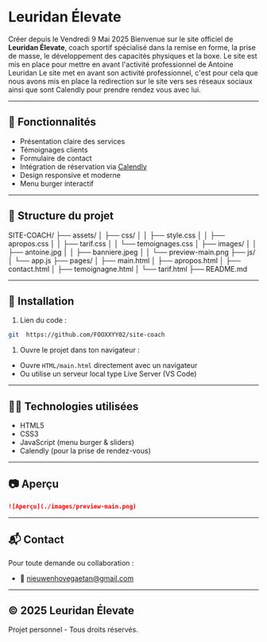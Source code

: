 # Leuridan Élevate
Créer depuis le Vendredi 9 Mai 2025
Bienvenue sur le site officiel de **Leuridan Élevate**, coach sportif spécialisé dans la remise en forme, la prise de masse, le développement des capacités physiques et la boxe.
Le site est mis en place pour mettre en avant l'activité professionnel de Antoine Leuridan
Le site met en avant son activité professionnel, c'est pour cela que nous avons mis en place la redirection sur le site vers ses réseaux sociaux ainsi que sont Calendly pour prendre rendez vous avec lui.

---

## 🚀 Fonctionnalités

- Présentation claire des services
- Témoignages clients
- Formulaire de contact
- Intégration de réservation via [Calendly](https://calendly.com/coaching-leuridan)
- Design responsive et moderne
- Menu burger interactif

---

## 📁 Structure du projet

SITE-COACH/
├── assets/
│ ├── css/
│ │ ├── style.css
│ │ ├── apropos.css
│ │ ├── tarif.css
│ │ └── temoignages.css
│ ├── images/
│ │ ├── antoine.jpg
│ │ ├── banniere.jpeg
│ │ └── preview-main.png
├── js/
│ └── app.js
├── pages/
│ ├── main.html
│ ├── apropos.html
│ ├── contact.html
│ ├── temoignagne.html
│ └── tarif.html
├── README.md

---

## 🔧 Installation

1. Lien du code :

```bash
git  https://github.com/FOOXXYY02/site-coach
```

1. Ouvre le projet dans ton navigateur :

- Ouvre `HTML/main.html` directement avec un navigateur
- Ou utilise un serveur local type Live Server (VS Code)

---

## 🧑‍💻 Technologies utilisées

- HTML5
- CSS3
- JavaScript (menu burger & sliders)
- Calendly (pour la prise de rendez-vous)

---

## 📷 Aperçu

```markdown
![Aperçu](./images/preview-main.png)
```

---

## 📬 Contact

Pour toute demande ou collaboration :

- 📧 nieuwenhovegaetan@gmail.com  

---

## © 2025 Leuridan Élevate

Projet personnel - Tous droits réservés.